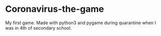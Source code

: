 # Coronavirus-the-game
My first game. Made with python3 and pygame during quarantine when I was in 4th of secondary school.
